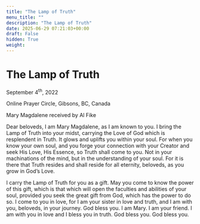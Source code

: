 ```yaml
---
title: "The Lamp of Truth"
menu_title: ""
description: "The Lamp of Truth"
date: 2025-06-29 07:21:03+00:00
draft: False
hidden: True
weight:
---
```

# The Lamp of Truth

September 4<sup>th</sup>, 2022

Online Prayer Circle, Gibsons, BC, Canada

Mary Magdalene received by Al Fike

Dear beloveds, I am Mary Magdalene, as I am known to you. I bring the Lamp of Truth into your midst, carrying the Love of God which is resplendent in Truth. It glows and uplifts you within your soul. For when you know your own soul, and you forge your connection with your Creator and seek His Love, His Essence, so Truth shall come to you. Not in your machinations of the mind, but in the understanding of your soul. For it is there that Truth resides and shall reside for all eternity, beloveds, as you grow in God’s Love.

I carry the Lamp of Truth for you as a gift. May you come to know the power of this gift, which is that which will open the faculties and abilities of your soul, provided you seek the great gift from God, which has the power to do so. I come to you in love, for I am your sister in love and truth, and I am with you, beloveds, in your journey. God bless you. I am Mary. I am your friend. I am with you in love and I bless you in truth. God bless you. God bless you.
